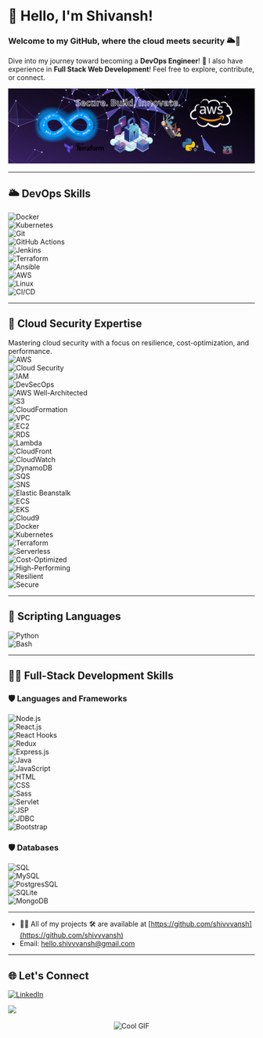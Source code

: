 # 💫 **Hello, I'm Shivansh!**  
### Welcome to my GitHub, where the cloud meets security 🌥️🔐

Dive into my journey toward becoming a **DevOps Engineer**! 🚀 I also have experience in **Full Stack Web Development**! Feel free to explore, contribute, or connect.  

![Shivvvansh Cloud Banner](https://github.com/shivvvansh/background-generator/blob/main/Banner/banner%20Cloud.png?raw=true)

---

## **🌥️ DevOps Skills**  
![Docker](https://img.shields.io/badge/Docker-2496ED?style=for-the-badge&logo=docker&logoColor=white)  
![Kubernetes](https://img.shields.io/badge/Kubernetes-326CE5?style=for-the-badge&logo=kubernetes&logoColor=white)  
![Git](https://img.shields.io/badge/Git-F05032?style=for-the-badge&logo=git&logoColor=white)  
![GitHub Actions](https://img.shields.io/badge/GitHub%20Actions-2088FF?style=for-the-badge&logo=githubactions&logoColor=white)  
![Jenkins](https://img.shields.io/badge/Jenkins-D24939?style=for-the-badge&logo=jenkins&logoColor=white)  
![Terraform](https://img.shields.io/badge/Terraform-623CE4?style=for-the-badge&logo=terraform&logoColor=white)  
![Ansible](https://img.shields.io/badge/Ansible-EE0000?style=for-the-badge&logo=ansible&logoColor=white)  
![AWS](https://img.shields.io/badge/AWS-232F3E?style=for-the-badge&logo=amazon-aws&logoColor=white)  
![Linux](https://img.shields.io/badge/Linux-FCC624?style=for-the-badge&logo=linux&logoColor=black)  
![CI/CD](https://img.shields.io/badge/CI%2FCD-006400?style=for-the-badge&logo=continuousintegration&logoColor=white)  

---

## **🔐 Cloud Security Expertise**  
Mastering cloud security with a focus on resilience, cost-optimization, and performance.  
![AWS](https://img.shields.io/badge/AWS-%23000000?style=plastic&logo=amazon-aws&logoColor=white&labelColor=ff0000)  
![Cloud Security](https://img.shields.io/badge/Cloud_Security-%23000000?style=plastic&logoColor=white&labelColor=00ff00)  
![IAM](https://img.shields.io/badge/IAM-%23000000?style=plastic&logoColor=white&labelColor=00ffff)  
![DevSecOps](https://img.shields.io/badge/DevSecOps-%23000000?style=plastic&logoColor=white&labelColor=0000ff)  
![AWS Well-Architected](https://img.shields.io/badge/AWS_Well_Architected-%23000000?style=plastic&logoColor=white&labelColor=8000ff)  
![S3](https://img.shields.io/badge/S3-%23000000?style=plastic&logo=amazon-s3&logoColor=white&labelColor=ff00ff)  
![CloudFormation](https://img.shields.io/badge/CloudFormation-%23000000?style=plastic&logoColor=white&labelColor=ff0000)  
![VPC](https://img.shields.io/badge/VPC-%23000000?style=plastic&logoColor=white&labelColor=ff8c00)  
![EC2](https://img.shields.io/badge/EC2-%23000000?style=plastic&logoColor=white&labelColor=ffff00)  
![RDS](https://img.shields.io/badge/RDS-%23000000?style=plastic&logo=amazon-rds&logoColor=white&labelColor=00ff00)  
![Lambda](https://img.shields.io/badge/Lambda-%23000000?style=plastic&logo=amazon-lambda&logoColor=white&labelColor=8000ff)  
![CloudFront](https://img.shields.io/badge/CloudFront-%23000000?style=plastic&logo=amazon-cloudfront&logoColor=white&labelColor=ff8c00)  
![CloudWatch](https://img.shields.io/badge/CloudWatch-%23000000?style=plastic&logo=amazon-cloudwatch&logoColor=white&labelColor=00ffff)  
![DynamoDB](https://img.shields.io/badge/DynamoDB-%23000000?style=plastic&logo=amazon-dynamodb&logoColor=white&labelColor=ff0000)  
![SQS](https://img.shields.io/badge/SQS-%23000000?style=plastic&logo=amazon-sqs&logoColor=white&labelColor=ffff00)  
![SNS](https://img.shields.io/badge/SNS-%23000000?style=plastic&logo=amazon-sns&logoColor=white&labelColor=00ff00)  
![Elastic Beanstalk](https://img.shields.io/badge/Elastic_Beanstalk-%23000000?style=plastic&logo=amazon-ecs&logoColor=white&labelColor=0000ff)  
![ECS](https://img.shields.io/badge/ECS-%23000000?style=plastic&logo=amazon-ecs&logoColor=white&labelColor=8000ff)  
![EKS](https://img.shields.io/badge/EKS-%23000000?style=plastic&logo=kubernetes&logoColor=white&labelColor=ff8c00)  
![Cloud9](https://img.shields.io/badge/Cloud9-%23000000?style=plastic&logo=amazon-cloud9&logoColor=white&labelColor=00ffff)  
![Docker](https://img.shields.io/badge/Docker-%23000000?style=plastic&logo=docker&logoColor=white&labelColor=00ff00)  
![Kubernetes](https://img.shields.io/badge/Kubernetes-%23000000?style=plastic&logo=kubernetes&logoColor=white&labelColor=00ffff)  
![Terraform](https://img.shields.io/badge/Terraform-%23000000?style=plastic&logo=terraform&logoColor=white&labelColor=0000ff)  
![Serverless](https://img.shields.io/badge/Serverless-%23000000?style=plastic&logoColor=white&labelColor=8000ff)  
![Cost-Optimized](https://img.shields.io/badge/Cost_Optimized-%23000000?style=plastic&logo=amazon-aws&logoColor=white&labelColor=ffcc00)  
![High-Performing](https://img.shields.io/badge/High_Performing-%23000000?style=plastic&logo=amazon-aws&logoColor=white&labelColor=ff6600)  
![Resilient](https://img.shields.io/badge/Resilient-%23000000?style=plastic&logo=amazon-aws&logoColor=white&labelColor=00ff00)  
![Secure](https://img.shields.io/badge/Secure-%23000000?style=plastic&logo=amazon-aws&logoColor=white&labelColor=ff0000)

---

## **🐍 Scripting Languages**  
![Python](https://img.shields.io/badge/Python-%23000000?style=plastic&logo=python&logoColor=white&labelColor=3776AB)  
![Bash](https://img.shields.io/badge/Bash-%23000000?style=plastic&logo=gnu-bash&logoColor=white&labelColor=4EAA25)

---

## **👨‍💻 Full-Stack Development Skills**  

### **🛡️ Languages and Frameworks**  
![Node.js](https://img.shields.io/badge/Node.js-339933?style=for-the-badge&logo=node.js&logoColor=white)  
![React.js](https://img.shields.io/badge/React.js-61DAFB?style=for-the-badge&logo=react&logoColor=black)  
![React Hooks](https://img.shields.io/badge/React%20Hooks-61DAFB?style=for-the-badge&logo=react&logoColor=black)  
![Redux](https://img.shields.io/badge/Redux-764ABC?style=for-the-badge&logo=redux&logoColor=white)  
![Express.js](https://img.shields.io/badge/Express.js-000000?style=for-the-badge&logo=express&logoColor=white)  
![Java](https://img.shields.io/badge/Java-007396?style=for-the-badge&logo=java&logoColor=white)  
![JavaScript](https://img.shields.io/badge/JavaScript-F7DF1E?style=for-the-badge&logo=javascript&logoColor=black)  
![HTML](https://img.shields.io/badge/HTML-E34F26?style=for-the-badge&logo=html5&logoColor=white)  
![CSS](https://img.shields.io/badge/CSS-1572B6?style=for-the-badge&logo=css3&logoColor=white)  
![Sass](https://img.shields.io/badge/Sass-CC6699?style=for-the-badge&logo=sass&logoColor=white)  
![Servlet](https://img.shields.io/badge/Servlet-007396?style=for-the-badge&logo=java&logoColor=white)  
![JSP](https://img.shields.io/badge/JSP-007396?style=for-the-badge&logo=java&logoColor=white)  
![JDBC](https://img.shields.io/badge/JDBC-007396?style=for-the-badge&logo=java&logoColor=white)  
![Bootstrap](https://img.shields.io/badge/Bootstrap-7952B3?style=for-the-badge&logo=bootstrap&logoColor=white)

### **🛡️ Databases**  
![SQL](https://img.shields.io/badge/SQL-4479A1?style=for-the-badge&logo=database&logoColor=white)  
![MySQL](https://img.shields.io/badge/MySQL-4479A1?style=for-the-badge&logo=mysql&logoColor=white)  
![PostgresSQL](https://img.shields.io/badge/PostgresSQL-336791?style=for-the-badge&logo=postgresql&logoColor=white)  
![SQLite](https://img.shields.io/badge/SQLite-003B57?style=for-the-badge&logo=sqlite&logoColor=white)  
![MongoDB](https://img.shields.io/badge/MongoDB-47A248?style=for-the-badge&logo=mongodb&logoColor=white)

---

- 👨‍💻 All of my projects 🛠️ are available at [https://github.com/shivvvansh](https://github.com/shivvvansh)
- Email: hello.shivvvansh@gmail.com

---

## **🌐 Let's Connect**  
[![LinkedIn](https://img.shields.io/badge/LinkedIn-%230A66C2.svg?logo=linkedin&logoColor=white)](https://www.linkedin.com/in/shivansh-barapatre-a38b99303?utm_source=share&utm_campaign=share_via&utm_content=profile&utm_medium=android_app)

[![](https://visitcount.itsvg.in/api?id=Kzax01&icon=6&color=5)](https://visitcount.itsvg.in)

<p align="center">
  <img src="https://i.pinimg.com/originals/91/1d/91/911d914aaf6194489a3f5626bed2bd3a.gif" width="500" alt="Cool GIF">
</p>

